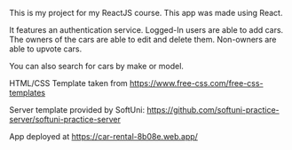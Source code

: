 This is my project for my ReactJS course. This app was made using React.

It features an authentication service. Logged-In users are able to add cars. The owners of the cars are able to edit and delete them. Non-owners are able to upvote cars.

You can also search for cars by make or model.

HTML/CSS Template taken from https://www.free-css.com/free-css-templates

Server template provided by SoftUni: https://github.com/softuni-practice-server/softuni-practice-server

App deployed at https://car-rental-8b08e.web.app/